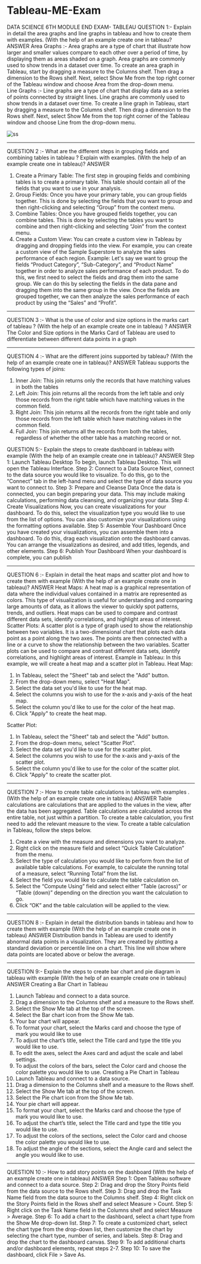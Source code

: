 # Tableau-ME-Exam

DATA SCIENCE 6TH MODULE END EXAM- TABLEAU 
QUESTION
1:-  Explain in detail the area graphs and line graphs in tableau and how to create them with examples. (With the help of an example create one in tableau?
ANSWER
Area Graphs :- Area graphs are a type of chart that illustrate how larger and smaller values compare to each other over a period of time, by displaying them as areas shaded on a graph. Area graphs are commonly used to show trends in a dataset over time. 
To create an area graph in Tableau, start by dragging a measure to the Columns shelf. Then drag a dimension to the Rows shelf. Next, select Show Me from the top right corner of the Tableau window and choose Area from the drop-down menu.  
Line Graphs :- Line graphs are a type of chart that display data as a series of points connected by straight lines. Line graphs are commonly used to show trends in a dataset over time.
To create a line graph in Tableau, start by dragging a measure to the Columns shelf. Then drag a dimension to the Rows shelf. Next, select Show Me from the top right corner of the Tableau window and choose Line from the drop-down menu. 

![ss](https://user-images.githubusercontent.com/87488680/227709355-3f757efa-d4b2-42f7-9b43-5b001b310bcc.png)

__________________________________________________________________________________________
QUESTION
2 :- What are the different steps in grouping fields and combining tables in tableau ? Explain with examples. (With the help of an example create one in tableau)?
ANSWER
1. Create a Primary Table: The first step in grouping fields and combining tables is to create a primary table. This table should contain all of the fields that you want to use in your analysis.
2. Group Fields: Once you have your primary table, you can group fields together. This is done by selecting the fields that you want to group and then right-clicking and selecting “Group” from the context menu. 
3. Combine Tables: Once you have grouped fields together, you can combine tables. This is done by selecting the tables you want to combine and then right-clicking and selecting “Join” from the context menu.
4. Create a Custom View: You can create a custom view in Tableau by dragging and dropping fields into the view. For example, you can create a custom view of the Sample Superstore to analyze the sales performance of each region.
Example:
Let's say we want to group the fields “Product Category”, “Sub-Category”, and “Product Name” together in order to analyze sales performance of each product. To do this, we first need to select the fields and drag them into the same group. We can do this by selecting the fields in the data pane and dragging them into the same group in the view. Once the fields are grouped together, we can then analyze the sales performance of each product by using the “Sales” and “Profit”.
 



_________________________________________________________________________________________
QUESTION
3 :-  What is the use of color and size options in the marks cart of tableau ? (With the help of an example create one in tableau) ?
ANSWER
The Color and Size options in the Marks Card of Tableau are used to differentiate between different data points in a graph


 










__________________________________________________________________________________________
QUESTION
4 :- What are the different joins supported by tableau? (With the help of an example create one in tableau)?
ANSWER
Tableau supports the following types of joins:
1. Inner Join: This join returns only the records that have matching values in both the tables
2. Left Join: This join returns all the records from the left table and only those records from the right table which have matching values in the common field. 
3. Right Join: This join returns all the records from the right table and only those records from the left table which have matching values in the common field. 
4. Full Join: This join returns all the records from both the tables, regardless of whether the other table has a matching record or not.
 

 









QUESTION
5:- Explain the steps to create dashboard in tableau with example (With the help of an example create one in tableau)?
ANSWER
Step 1: Launch Tableau Desktop 
To begin, launch Tableau Desktop. This will open the Tableau Interface.
Step 2: Connect to a Data Source 
Next, connect to the data source you would like to visualize. To do this, go to the “Connect” tab in the left-hand menu and select the type of data source you want to connect to.
Step 3: Prepare and Cleanse Data 
Once the data is connected, you can begin preparing your data. This may include making calculations, performing data cleansing, and organizing your data.
Step 4: Create Visualizations 
Now, you can create visualizations for your dashboard. To do this, select the visualization type you would like to use from the list of options. You can also customize your visualizations using the formatting options available.
Step 5: Assemble Your Dashboard 
Once you have created your visualizations, you can assemble them into a dashboard. To do this, drag each visualization onto the dashboard canvas. You can arrange the visualizations as desired, and add titles, legends, and other elements.
Step 6: Publish Your Dashboard 
When your dashboard is complete, you can publish
 


__________________________________________________________________________________________
QUESTION
6 :- Explain in detail the heat maps and scatter plot and how to create them with example (With the help of an example create one in tableau)?
ANSWER
Heat Maps:
A heat map is a graphical representation of data where the individual values contained in a matrix are represented as colors. This type of visualization is useful for understanding and comparing large amounts of data, as it allows the viewer to quickly spot patterns, trends, and outliers. Heat maps can be used to compare and contrast different data sets, identify correlations, and highlight areas of interest.
Scatter Plots:
A scatter plot is a type of graph used to show the relationship between two variables. It is a two-dimensional chart that plots each data point as a point along the two axes. The points are then connected with a line or a curve to show the relationship between the two variables. Scatter plots can be used to compare and contrast different data sets, identify correlations, and highlight areas of interest.
Example in Tableau:
In this example, we will create a heat map and a scatter plot in Tableau.
Heat Map:
1. In Tableau, select the "Sheet" tab and select the "Add" button.
2. From the drop-down menu, select "Heat Map".
3. Select the data set you'd like to use for the heat map.
4. Select the columns you wish to use for the x-axis and y-axis of the heat map.
5. Select the column you'd like to use for the color of the heat map.
6. Click "Apply" to create the heat map. 


Scatter Plot:
1. In Tableau, select the "Sheet" tab and select the "Add" button.
2. From the drop-down menu, select "Scatter Plot".
3. Select the data set you'd like to use for the scatter plot.
4. Select the columns you wish to use for the x-axis and y-axis of the scatter plot.
5. Select the column you'd like to use for the color of the scatter plot.
6. Click "Apply" to create the scatter plot.
 














__________________________________________________________________________________________
QUESTION
7 :- How to create table calculations in tableau with examples . (With the help of an example create one in tableau)
ANSWER
Table calculations are calculations that are applied to the values in the view, after the data has been aggregated. Table calculations are calculated across the entire table, not just within a partition. 
To create a table calculation, you first need to add the relevant measure to the view. To create a table calculation in Tableau, follow the steps below. 
1) Create a view with the measure and dimensions you want to analyze. 
2) Right click on the measure field and select “Quick Table Calculation” from the menu.
3) Select the type of calculation you would like to perform from the list of available table calculations.
For example, to calculate the running total of a measure, select “Running Total” from the list.
4) Select the field you would like to calculate the table calculation on.
5) Select the “Compute Using” field and select either “Table (across)” or “Table (down)” depending on the direction you want the calculation to go.
6) Click “OK” and the table calculation will be applied to the view.


 


_________________________________________________________________________________________
QUESTION
8 :- Explain in detail the distribution bands in tableau and how to create them with example (With the help of an example create one in tableau)
ANSWER
Distribution bands in Tableau are used to identify abnormal data points in a visualization. They are created by plotting a standard deviation or percentile line on a chart. This line will show where data points are located above or below the average.


 












__________________________________________________________________________________________
QUESTION
9:- Explain the steps to create bar chart and pie diagram in tableau with example (With the help of an example create one in tableau)
ANSWER
Creating a Bar Chart in Tableau
1. Launch Tableau and connect to a data source.
2. Drag a dimension to the Columns shelf and a measure to the Rows shelf.
3. Select the Show Me tab at the top of the screen.
4. Select the Bar chart icon from the Show Me tab.
5. Your bar chart will appear.
6. To format your chart, select the Marks card and choose the type of mark you would like to use
7. To adjust the chart’s title, select the Title card and type the title you would like to use.
8. To edit the axes, select the Axes card and adjust the scale and label settings.
9. To adjust the colors of the bars, select the Color card and choose the color palette you would like to use.
Creating a Pie Chart in Tableau
1. Launch Tableau and connect to a data source.
2. Drag a dimension to the Columns shelf and a measure to the Rows shelf.
3. Select the Show Me tab at the top of the screen.
4. Select the Pie chart icon from the Show Me tab.
5. Your pie chart will appear.
6. To format your chart, select the Marks card and choose the type of mark you would like to use.
7. To adjust the chart’s title, select the Title card and type the title you would like to use.
8. To adjust the colors of the sections, select the Color card and choose the color palette you would like to use.
9. To adjust the angle of the sections, select the Angle card and select the angle you would like to use.
 
__________________________________________________________________________________________
QUESTION
10 :- How to add story points on the dashboard (With the help of an example create one in tableau)
ANSWER
Step 1: Open Tableau software and connect to a data source.
Step 2: Drag and drop the Story Points field from the data source to the Rows shelf.
Step 3: Drag and drop the Task Name field from the data source to the Columns shelf.
Step 4: Right click on the Story Points field in the Rows shelf and select Measure > Count.
Step 5: Right click on the Task Name field in the Columns shelf and select Measure > Average.
Step 6: To add a chart to the dashboard, select a chart type from the Show Me drop-down list.
Step 7: To create a customized chart, select the chart type from the drop-down list, then customize the chart by selecting the chart type, number of series, and labels.
Step 8: Drag and drop the chart to the dashboard canvas.
Step 9: To add additional charts and/or dashboard elements, repeat steps 2-7.
Step 10: To save the dashboard, click File > Save As. 


 
